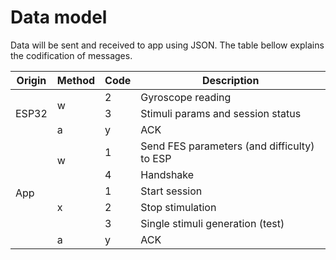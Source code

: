 # Data model

Data will be sent and received to app using JSON. The table bellow explains the codification of messages.


<table>
<thead>
  <tr>
    <th>Origin</th>
    <th>Method</th>
    <th>Code</th>
    <th>Description</th>
  </tr>
</thead>
<tbody>
  <tr>
    <td rowspan="3">ESP32</td>
    <td rowspan="2">w</td>
    <td>2</td>
    <td>Gyroscope reading</td>
  </tr>
  <tr>
    <td>3</td>
    <td>Stimuli params and session status</td>
  </tr>
  <tr>
    <td>a</td>
    <td>y</td>
    <td>ACK</td>
  </tr>
  <tr>
    <td rowspan="6">App</td>
    <td rowspan="2">w</td>
    <td>1</td>
    <td>Send FES parameters (and difficulty) to ESP</td>
  </tr>
  <tr>
    <td>4</td>
    <td>Handshake</td>
  </tr>
  <tr>
    <td rowspan="3">x</td>
    <td>1</td>
    <td>Start session</td>
  </tr>
  <tr>
    <td>2</td>
    <td>Stop stimulation</td>
  </tr>
  <tr>
    <td>3</td>
    <td>Single stimuli generation (test)</td>
  </tr>
  <tr>
    <td>a</td>
    <td>y</td>
    <td>ACK</td>
  </tr>
</tbody>
</table>